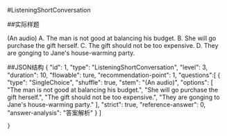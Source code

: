 #ListeningShortConversation

##实际样题

(An audio) 
A. The man is not good at balancing his budget. 
B. She will go purchase the gift herself. 
C. The gift should not be too expensive. 
D. They are gonging to Jane's house-warming party. 

##JSON结构
	{
	    "id": 1,
		"type": "ListeningShortConversation",
		"level": 3,
		"duration": 10,
		"flowable": ture,
		"recommendation-point": 1,
		"questions":[
			{
				"type": "SingleChoice",
				"shuffle": true,
				"stem": "(An audio)",
				"options": [
		 			"The man is not good at balancing his budget.",
		  			"She will go purchase the gift herself.",
		  			"The gift should not be too expensive.",
		  			"They are gonging to Jane's house-warming party."
		  		],
		  		"strict": true,
				"reference-answer": 0,
				"answer-analysis": "答案解析"
			}
		]

	}